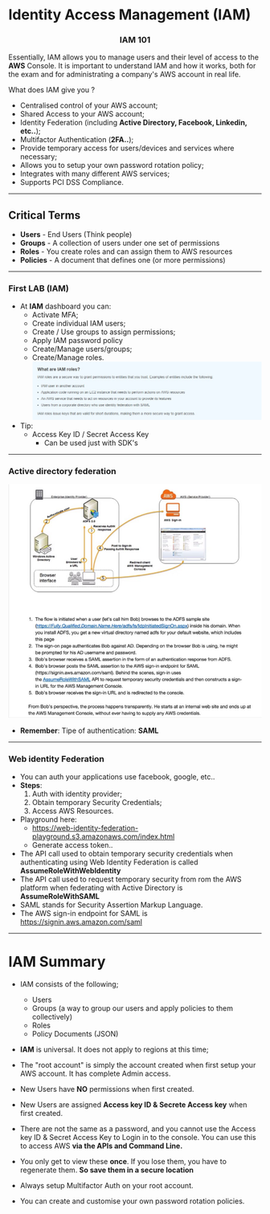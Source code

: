 # Identity Access Management (IAM)
### <center>**IAM 101** </center>
Essentially, IAM allows you to manage users and their level of access to the **AWS** Console. It is important to understand IAM and how it works, both for the exam and for administrating a company's AWS account in real life.

What does IAM give you ?
- Centralised control of your AWS account;
- Shared Access to your AWS account;
- Identity Federation (including **Active Directory, Facebook, Linkedin, etc..**);
- Multifactor Authentication (**2FA..**);
- Provide temporary access for users/devices and services where necessary;
- Allows you to setup your own password rotation policy;
- Integrates with many different AWS services;
- Supports PCI DSS Compliance.
--- 
## Critical Terms
- **Users** - End Users (Think people)
- **Groups** - A collection of users under one set of permissions
- **Roles** - You create roles and can assign them to AWS resources
- **Policies** - A document that defines one (or more permissions)
---
### First LAB (IAM)
- At **IAM** dashboard you can:
    - Activate MFA;
    - Create individual IAM users;
    - Create / Use groups to assign permissions;
    - Apply IAM password policy
    - Create/Manage users/groups;
    - Create/Manage roles.
![alt](/images/IAM_roles.jpg)
- Tip: 
    - Access Key ID  / Secret Access Key
        - Can be used just with SDK's
---
### Active directory federation

![alt](/images/adfs_fed.jpg)

- **Remember**: Tipe of authentication: **SAML**

---

### Web identity Federation

- You can auth your applications use facebook, google, etc..
- **Steps**:
    1. Auth with identity provider;
    2. Obtain temporary Security Credentials;
    3. Access AWS Resources.
- Playground here:
    - https://web-identity-federation-playground.s3.amazonaws.com/index.html
    - Generate access token..
- The API call used to obtain temporary security credentials when authenticating using Web Identity Federation is called **AssumeRoleWithWebIdentity**
- The API call used to request temporary security from rom the AWS platform when federating with Active Directory is **AssumeRoleWithSAML**
- SAML stands for Security Assertion Markup Language.
- The AWS sign-in endpoint for SAML is https://signin.aws.amazon.com/saml


---

# IAM Summary

- IAM consists of the following;
    - Users
    - Groups (a way to group our users and apply policies to them collectively)
    - Roles
    - Policy Documents (JSON)

- **IAM** is universal. It does not apply to regions at this time;
- The "root account" is simply the account created when first setup your AWS account. It has complete Admin access. 
- New Users have **NO** permissions when first created.
- New Users are assigned **Access key ID & Secrete Access key** when first created.
- There are not the same as a password, and you cannot use the Access key ID & Secret Access Key to Login in to the console. You can use this to access AWS **via the APIs and Command Line.**
- You only get to view these **once**. If you lose them, you have to regenerate them. **So save them in a secure location**
- Always setup Multifactor Auth on your root account.
- You can create and customise your own password rotation policies.